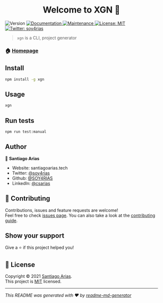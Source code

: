 <h1 align="center">Welcome to XGN 👋</h1>
<p>
  <img alt="Version" src="https://img.shields.io/badge/version-1.0.0-blue.svg?cacheSeconds=2592000" />
  <a href="https://github.com/SOY4RIAS/xgn#readme" target="_blank">
    <img alt="Documentation" src="https://img.shields.io/badge/documentation-yes-brightgreen.svg" />
  </a>
  <a href="https://github.com/SOY4RIAS/xgn/graphs/commit-activity" target="_blank">
    <img alt="Maintenance" src="https://img.shields.io/badge/Maintained%3F-yes-green.svg" />
  </a>
  <a href="https://github.com/SOY4RIAS/xgn/blob/master/LICENSE" target="_blank">
    <img alt="License: MIT" src="https://img.shields.io/github/license/SOY4RIAS/XGN" />
  </a>
  <a href="https://twitter.com/soy4rias" target="_blank">
    <img alt="Twitter: soy4rias" src="https://img.shields.io/twitter/follow/soy4rias.svg?style=social" />
  </a>
</p>

> `xgn` is a CLI, project generator

### 🏠 [Homepage](https://github.com/SOY4RIAS/xgn#readme)

## Install

```sh
npm install -g xgn
```

## Usage

```sh
xgn
```

## Run tests

```sh
npm run test:manual
```

## Author

👤 **Santiago Arias**

* Website: santiagoarias.tech
* Twitter: [@soy4rias](https://twitter.com/soy4rias)
* Github: [@SOY4RIAS](https://github.com/SOY4RIAS)
* LinkedIn: [@csarias](https://linkedin.com/in/csarias)

## 🤝 Contributing

Contributions, issues and feature requests are welcome!<br />Feel free to check [issues page](https://github.com/SOY4RIAS/xgn/issues). You can also take a look at the [contributing guide](https://github.com/SOY4RIAS/xgn/blob/main/CONTRIBUTING.md).

## Show your support

Give a ⭐️ if this project helped you!

## 📝 License

Copyright © 2021 [Santiago Arias](https://github.com/SOY4RIAS).<br />
This project is [MIT](https://github.com/SOY4RIAS/xgn/blob/main/LICENSE) licensed.

***
_This README was generated with ❤️ by [readme-md-generator](https://github.com/kefranabg/readme-md-generator)_
